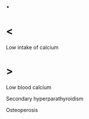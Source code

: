 # .

# <

Low intake of calcium

# >

Low blood calcium

Secondary hyperparathyroidism

Osteoperosis
